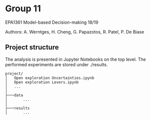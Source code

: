 # Group 11
EPA1361 Model-based Decision-making 18/19

Authors: A. Werntges, H. Cheng, G. Papazotos, R. Patel, P. De Biase

## Project structure

The analysis is presented in Jupyter Notebooks on the top level. The performed experiments are stored under ./results. 

```
project/
│   Open exploration Uncertainties.ipynb
│   Open exploration Levers.ipynb
│   ...
│
├───data
│       ...
│
├───results
│       ...
```
